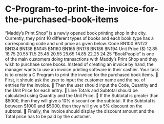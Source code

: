 # C-Program-to-print-the-invoice-for-the-purchased-book-items

“Maddy’s Print Shop” is a newly opened book printing shop in the city. Currently, they print 10 different types of
books and each book type has a corresponding code and unit price as given below.
Code BN100 BN122 BN134 BN138 BN145 BN160 BN165 BN178 BN186 BN194
Unit Price ($) 12.85 18.75 20.55 11.5 25.45 20.55 25.65 14.85 22.25 24.25
“BookPeople” is one of the main customers doing transactions with Maddy’s Print Shop and they wish to
purchase some books. Instead of creating an invoice by hand, the manager wants to use an invoice printing
software in their cashier.
Your task is to create a C Program to print the invoice for the purchased book items.
 First, it should ask the user to input the customer name and the no. of entries for the invoice.
 Then the user should input the Code, Quantity and the Unit Price for each entry.
 Line Totals and Subtotal should be calculated using Quantity and the Unit Price.
 If the Subtotal is greater than $5000, then they will give a 10% discount on the subtotal. If the Subtotal is
between $1000 and $5000, then they will give a 5% discount on the subtotal.
 Finally, the invoice should display the discount amount and the Total price has to be paid by the customer.
